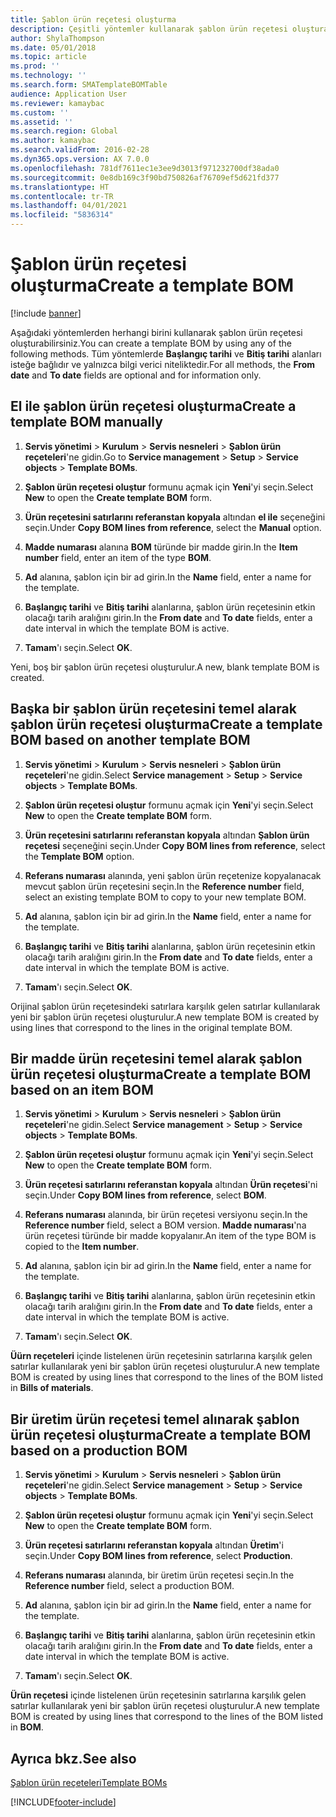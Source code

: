 ```yaml
---
title: Şablon ürün reçetesi oluşturma
description: Çeşitli yöntemler kullanarak şablon ürün reçetesi oluşturabilirsiniz.
author: ShylaThompson
ms.date: 05/01/2018
ms.topic: article
ms.prod: ''
ms.technology: ''
ms.search.form: SMATemplateBOMTable
audience: Application User
ms.reviewer: kamaybac
ms.custom: ''
ms.assetid: ''
ms.search.region: Global
ms.author: kamaybac
ms.search.validFrom: 2016-02-28
ms.dyn365.ops.version: AX 7.0.0
ms.openlocfilehash: 781df7611ec1e3ee9d3013f971232700df38ada0
ms.sourcegitcommit: 0e8db169c3f90bd750826af76709ef5d621fd377
ms.translationtype: HT
ms.contentlocale: tr-TR
ms.lasthandoff: 04/01/2021
ms.locfileid: "5836314"
---
```

# <a name="create-a-template-bom"></a><span data-ttu-id="19940-103">Şablon ürün reçetesi oluşturma</span><span class="sxs-lookup"><span data-stu-id="19940-103">Create a template BOM</span></span>   

[!include [banner](../includes/banner.md)]


<span data-ttu-id="19940-104">Aşağıdaki yöntemlerden herhangi birini kullanarak şablon ürün reçetesi oluşturabilirsiniz.</span><span class="sxs-lookup"><span data-stu-id="19940-104">You can create a template BOM by using any of the following methods.</span></span> <span data-ttu-id="19940-105">Tüm yöntemlerde **Başlangıç tarihi** ve **Bitiş tarihi** alanları isteğe bağlıdır ve yalnızca bilgi verici niteliktedir.</span><span class="sxs-lookup"><span data-stu-id="19940-105">For all methods, the **From date** and **To date** fields are optional and for information only.</span></span>

## <a name="create-a-template-bom-manually"></a><span data-ttu-id="19940-106">El ile şablon ürün reçetesi oluşturma</span><span class="sxs-lookup"><span data-stu-id="19940-106">Create a template BOM manually</span></span>

1.  <span data-ttu-id="19940-107">**Servis yönetimi** \> **Kurulum** \> **Servis nesneleri** \> **Şablon ürün reçeteleri**'ne gidin.</span><span class="sxs-lookup"><span data-stu-id="19940-107">Go to **Service management** \> **Setup** \> **Service objects** \> **Template BOMs**.</span></span>

2.  <span data-ttu-id="19940-108">**Şablon ürün reçetesi oluştur** formunu açmak için **Yeni**'yi seçin.</span><span class="sxs-lookup"><span data-stu-id="19940-108">Select **New** to open the **Create template BOM** form.</span></span>

3.  <span data-ttu-id="19940-109">**Ürün reçetesini satırlarını referanstan kopyala** altından **el ile** seçeneğini seçin.</span><span class="sxs-lookup"><span data-stu-id="19940-109">Under **Copy BOM lines from reference**, select the **Manual** option.</span></span>

4.  <span data-ttu-id="19940-110">**Madde numarası** alanına **BOM** türünde bir madde girin.</span><span class="sxs-lookup"><span data-stu-id="19940-110">In the **Item number** field, enter an item of the type **BOM**.</span></span>

5.  <span data-ttu-id="19940-111">**Ad** alanına, şablon için bir ad girin.</span><span class="sxs-lookup"><span data-stu-id="19940-111">In the **Name** field, enter a name for the template.</span></span>

6.  <span data-ttu-id="19940-112">**Başlangıç tarihi** ve **Bitiş tarihi** alanlarına, şablon ürün reçetesinin etkin olacağı tarih aralığını girin.</span><span class="sxs-lookup"><span data-stu-id="19940-112">In the **From date** and **To date** fields, enter a date interval in which the template BOM is active.</span></span>

7.  <span data-ttu-id="19940-113">**Tamam**'ı seçin.</span><span class="sxs-lookup"><span data-stu-id="19940-113">Select **OK**.</span></span>

<span data-ttu-id="19940-114">Yeni, boş bir şablon ürün reçetesi oluşturulur.</span><span class="sxs-lookup"><span data-stu-id="19940-114">A new, blank template BOM is created.</span></span>

## <a name="create-a-template-bom-based-on-another-template-bom"></a><span data-ttu-id="19940-115">Başka bir şablon ürün reçetesini temel alarak şablon ürün reçetesi oluşturma</span><span class="sxs-lookup"><span data-stu-id="19940-115">Create a template BOM based on another template BOM</span></span>

1.  <span data-ttu-id="19940-116">**Servis yönetimi** \> **Kurulum** \> **Servis nesneleri** \> **Şablon ürün reçeteleri**'ne gidin.</span><span class="sxs-lookup"><span data-stu-id="19940-116">Select **Service management** \> **Setup** \> **Service objects** \> **Template BOMs**.</span></span>

2.  <span data-ttu-id="19940-117">**Şablon ürün reçetesi oluştur** formunu açmak için **Yeni**'yi seçin.</span><span class="sxs-lookup"><span data-stu-id="19940-117">Select **New** to open the **Create template BOM** form.</span></span>

3.  <span data-ttu-id="19940-118">**Ürün reçetesini satırlarını referanstan kopyala** altından **Şablon ürün reçetesi** seçeneğini seçin.</span><span class="sxs-lookup"><span data-stu-id="19940-118">Under **Copy BOM lines from reference**, select the **Template BOM** option.</span></span>

4.  <span data-ttu-id="19940-119">**Referans numarası** alanında, yeni şablon ürün reçetenize kopyalanacak mevcut şablon ürün reçetesini seçin.</span><span class="sxs-lookup"><span data-stu-id="19940-119">In the **Reference number** field, select an existing template BOM to copy to your new template BOM.</span></span>

5.  <span data-ttu-id="19940-120">**Ad** alanına, şablon için bir ad girin.</span><span class="sxs-lookup"><span data-stu-id="19940-120">In the **Name** field, enter a name for the template.</span></span>

6.  <span data-ttu-id="19940-121">**Başlangıç tarihi** ve **Bitiş tarihi** alanlarına, şablon ürün reçetesinin etkin olacağı tarih aralığını girin.</span><span class="sxs-lookup"><span data-stu-id="19940-121">In the **From date** and **To date** fields, enter a date interval in which the template BOM is active.</span></span>

7.  <span data-ttu-id="19940-122">**Tamam**'ı seçin.</span><span class="sxs-lookup"><span data-stu-id="19940-122">Select **OK**.</span></span>

<span data-ttu-id="19940-123">Orijinal şablon ürün reçetesindeki satırlara karşılık gelen satırlar kullanılarak yeni bir şablon ürün reçetesi oluşturulur.</span><span class="sxs-lookup"><span data-stu-id="19940-123">A new template BOM is created by using lines that correspond to the lines in the original template BOM.</span></span>

## <a name="create-a-template-bom-based-on-an-item-bom"></a><span data-ttu-id="19940-124">Bir madde ürün reçetesini temel alarak şablon ürün reçetesi oluşturma</span><span class="sxs-lookup"><span data-stu-id="19940-124">Create a template BOM based on an item BOM</span></span>

1.  <span data-ttu-id="19940-125">**Servis yönetimi** \> **Kurulum** \> **Servis nesneleri** \> **Şablon ürün reçeteleri**'ne gidin.</span><span class="sxs-lookup"><span data-stu-id="19940-125">Select **Service management** \> **Setup** \> **Service objects** \> **Template BOMs**.</span></span>

2.  <span data-ttu-id="19940-126">**Şablon ürün reçetesi oluştur** formunu açmak için **Yeni**'yi seçin.</span><span class="sxs-lookup"><span data-stu-id="19940-126">Select **New** to open the **Create template BOM** form.</span></span>

3.  <span data-ttu-id="19940-127">**Ürün reçetesi satırlarını referanstan kopyala** altından **Ürün reçetesi**'ni seçin.</span><span class="sxs-lookup"><span data-stu-id="19940-127">Under **Copy BOM lines from reference**, select **BOM**.</span></span>

4.  <span data-ttu-id="19940-128">**Referans numarası** alanında, bir ürün reçetesi versiyonu seçin.</span><span class="sxs-lookup"><span data-stu-id="19940-128">In the **Reference number** field, select a BOM version.</span></span> <span data-ttu-id="19940-129">**Madde numarası**'na ürün reçetesi türünde bir madde kopyalanır.</span><span class="sxs-lookup"><span data-stu-id="19940-129">An item of the type BOM is copied to the **Item number**.</span></span>

5.  <span data-ttu-id="19940-130">**Ad** alanına, şablon için bir ad girin.</span><span class="sxs-lookup"><span data-stu-id="19940-130">In the **Name** field, enter a name for the template.</span></span>

6.  <span data-ttu-id="19940-131">**Başlangıç tarihi** ve **Bitiş tarihi** alanlarına, şablon ürün reçetesinin etkin olacağı tarih aralığını girin.</span><span class="sxs-lookup"><span data-stu-id="19940-131">In the **From date** and **To date** fields, enter a date interval in which the template BOM is active.</span></span>

7.  <span data-ttu-id="19940-132">**Tamam**'ı seçin.</span><span class="sxs-lookup"><span data-stu-id="19940-132">Select **OK**.</span></span>

<span data-ttu-id="19940-133">**Üürn reçeteleri** içinde listelenen ürün reçetesinin satırlarına karşılık gelen satırlar kullanılarak yeni bir şablon ürün reçetesi oluşturulur.</span><span class="sxs-lookup"><span data-stu-id="19940-133">A new template BOM is created by using lines that correspond to the lines of the BOM listed in **Bills of materials**.</span></span>

## <a name="create-a-template-bom-based-on-a-production-bom"></a><span data-ttu-id="19940-134">Bir üretim ürün reçetesi temel alınarak şablon ürün reçetesi oluşturma</span><span class="sxs-lookup"><span data-stu-id="19940-134">Create a template BOM based on a production BOM</span></span>

1.  <span data-ttu-id="19940-135">**Servis yönetimi** \> **Kurulum** \> **Servis nesneleri** \> **Şablon ürün reçeteleri**'ne gidin.</span><span class="sxs-lookup"><span data-stu-id="19940-135">Select **Service management** \> **Setup** \> **Service objects** \> **Template BOMs**.</span></span>

2.  <span data-ttu-id="19940-136">**Şablon ürün reçetesi oluştur** formunu açmak için **Yeni**'yi seçin.</span><span class="sxs-lookup"><span data-stu-id="19940-136">Select **New** to open the **Create template BOM** form.</span></span>

3.  <span data-ttu-id="19940-137">**Ürün reçetesi satırlarını referanstan kopyala** altından **Üretim**'i seçin.</span><span class="sxs-lookup"><span data-stu-id="19940-137">Under **Copy BOM lines from reference**, select **Production**.</span></span>

4.  <span data-ttu-id="19940-138">**Referans numarası** alanında, bir üretim ürün reçetesi seçin.</span><span class="sxs-lookup"><span data-stu-id="19940-138">In the **Reference number** field, select a production BOM.</span></span>

5.  <span data-ttu-id="19940-139">**Ad** alanına, şablon için bir ad girin.</span><span class="sxs-lookup"><span data-stu-id="19940-139">In the **Name** field, enter a name for the template.</span></span>

6.  <span data-ttu-id="19940-140">**Başlangıç tarihi** ve **Bitiş tarihi** alanlarına, şablon ürün reçetesinin etkin olacağı tarih aralığını girin.</span><span class="sxs-lookup"><span data-stu-id="19940-140">In the **From date** and **To date** fields, enter a date interval in which the template BOM is active.</span></span>

7.  <span data-ttu-id="19940-141">**Tamam**'ı seçin.</span><span class="sxs-lookup"><span data-stu-id="19940-141">Select **OK**.</span></span>

<span data-ttu-id="19940-142">**Ürün reçetesi** içinde listelenen ürün reçetesinin satırlarına karşılık gelen satırlar kullanılarak yeni bir şablon ürün reçetesi oluşturulur.</span><span class="sxs-lookup"><span data-stu-id="19940-142">A new template BOM is created by using lines that correspond to the lines of the BOM listed in **BOM**.</span></span>

## <a name="see-also"></a><span data-ttu-id="19940-143">Ayrıca bkz.</span><span class="sxs-lookup"><span data-stu-id="19940-143">See also</span></span>

[<span data-ttu-id="19940-144">Şablon ürün reçeteleri</span><span class="sxs-lookup"><span data-stu-id="19940-144">Template BOMs</span></span>](template-boms.md)

  




[!INCLUDE[footer-include](../../includes/footer-banner.md)]